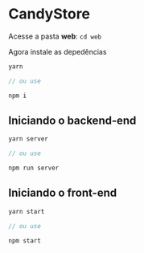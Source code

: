 # CandyStore

Acesse a pasta **web**: `cd web`

Agora instale as depedências

```ts
yarn

// ou use

npm i
```

## Iniciando o backend-end

```ts
yarn server

// ou use

npm run server
```

## Iniciando o front-end

```ts
yarn start

// ou use

npm start
```

